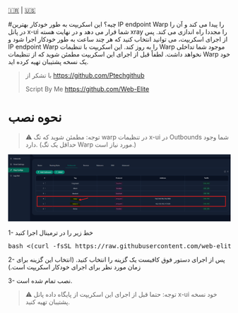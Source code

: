 [🇮🇷](https://github.com/web-elite/xui-warp-endpoint-updater/blob/main/README-fa.md) | [🇺🇸]([/guides/content/editing-an-existing-page](https://github.com/web-elite/xui-warp-endpoint-updater/blob/main/README.md))

#چیه؟
این اسکریپت به طور خودکار بهترین IP endpoint Warp را پیدا می کند و آن را در پانل x-ui شما قرار می دهد و در نهایت هسته xray را مجددا راه اندازی می کند.
پس از اجرای اسکریپت، می توانید انتخاب کنید که هر چند ساعت به طور خودکار اجرا شود و IP endpoint Warp را به روز کند.
این اسکریپت با تنظیمات Warp موجود شما تداخلی نخواهد داشت.
لطفاً قبل از اجرای این اسکریپت مطمئن شوید که از تنظیمات Warp خود یک نسخه پشتیبان تهیه کرده اید.

> با تشکر از https://github.com/Ptechgithub
>
> Script By Me https://github.com/Web-Elite

# نحوه نصب
> ⚠️ توجه: مطمئن شوید که تگ warp در تنظیمات x-ui در Outbounds شما وجود دارد. (حداقل یک تگ Warp مورد نیاز است.)
>
![Warp Tag در Outbands وجود دارد](https://raw.githubusercontent.com/web-elite/xui-warp-endpoint-updater/main/img/setting-xui.png "تگ Warp در Outbands وجود دارد")

1- خط زیر را در ترمینال اجرا کنید
<pre>
bash <(curl -fsSL https://raw.githubusercontent.com/web-elite/xui-warp-endpoint-updater/main/install.sh)
</pre>
2- پس از اجرای دستور فوق کافیست یک گزینه را انتخاب کنید. (انتخاب این گزینه برای زمان مورد نظر برای اجرای خودکار اسکریپت است.)

3- نصب تمام شده است.

> ⚠️ توجه: حتما قبل از اجرای این اسکریپت از پایگاه داده پانل x-ui خود نسخه پشتیبان تهیه کنید.
